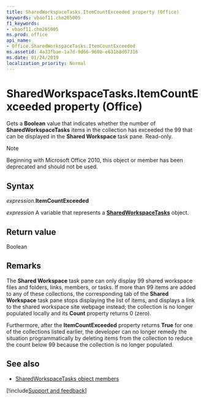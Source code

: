 ```yaml
---
title: SharedWorkspaceTasks.ItemCountExceeded property (Office)
keywords: vbaof11.chm265005
f1_keywords:
- vbaof11.chm265005
ms.prod: office
api_name:
- Office.SharedWorkspaceTasks.ItemCountExceeded
ms.assetid: 4a33fbae-1a7d-9d66-960b-e631b8d07316
ms.date: 01/24/2019
localization_priority: Normal
---
```



# SharedWorkspaceTasks.ItemCountExceeded property (Office)

Gets a **Boolean** value that indicates whether the number of **SharedWorkspaceTasks** items in the collection has exceeded the 99 that can be displayed in the **Shared Workspace** task pane. Read-only.

> [!NOTE] 
> Beginning with Microsoft Office 2010, this object or member has been deprecated and should not be used.


## Syntax

_expression_.**ItemCountExceeded**

_expression_ A variable that represents a **[SharedWorkspaceTasks](Office.SharedWorkspaceTasks.md)** object.


## Return value

Boolean


## Remarks

The **Shared Workspace** task pane can only display 99 shared workspace files and folders, links, members, or tasks. If more than 99 items are added to any of these collections, the corresponding tab of the **Shared Workspace** task pane stops displaying the list of items, and displays a link to the shared workspace site webpage instead; the collection is no longer populated locally and its **Count** property returns 0 (zero).

Furthermore, after the **ItemCountExceeded** property returns **True** for one of the collections listed earlier, the developer can no longer remedy the situation programmatically by deleting items from the collection to reduce the count below 99 because the collection is no longer populated.




## See also

- [SharedWorkspaceTasks object members](overview/Library-Reference/sharedworkspacetasks-members-office.md)



[!include[Support and feedback](~/includes/feedback-boilerplate.md)]